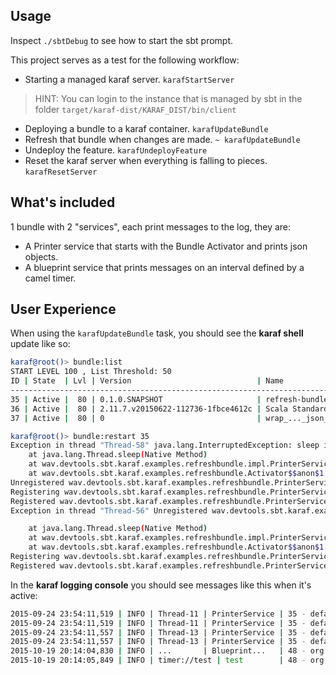 ## Usage

Inspect `./sbtDebug` to see how to start the sbt prompt.

This project serves as a test for the following workflow:

- Starting a managed karaf server. `karafStartServer`
> HINT: You can login to the instance that is managed by sbt in the folder `target/karaf-dist/KARAF_DIST/bin/client`
- Deploying a bundle to a karaf container. `karafUpdateBundle`
- Refresh that bundle when changes are made. `~ karafUpdateBundle`
- Undeploy the feature. `karafUndeployFeature`
- Reset the karaf server when everything is falling to pieces. `karafResetServer` 

## What's included

1 bundle with 2 "services", each print messages to the log, they are:

- A Printer service that starts with the Bundle Activator and prints json objects.
- A blueprint service that prints messages on an interval defined by a camel timer.

## User Experience

When using the `karafUpdateBundle` task, you should see the **karaf shell** update like so:

```bash
karaf@root()> bundle:list
START LEVEL 100 , List Threshold: 50
ID | State  | Lvl | Version                            | Name
----------------------------------------------------------------------------------------------------
35 | Active |  80 | 0.1.0.SNAPSHOT                     | refresh-bundle
36 | Active |  80 | 2.11.7.v20150622-112736-1fbce4612c | Scala Standard Library
37 | Active |  80 | 0                                  | wrap_..._json_20140107_json-20140107.jar
```


```bash
karaf@root()> bundle:restart 35
Exception in thread "Thread-58" java.lang.InterruptedException: sleep interrupted
    at java.lang.Thread.sleep(Native Method)
    at wav.devtools.sbt.karaf.examples.refreshbundle.impl.PrinterService.resume(PrinterService.scala:27)
    at wav.devtools.sbt.karaf.examples.refreshbundle.Activator$$anon$1.run(Activator.scala:24)
Unregistered wav.devtools.sbt.karaf.examples.refreshbundle.PrinterService
Registering wav.devtools.sbt.karaf.examples.refreshbundle.PrinterService
Registered wav.devtools.sbt.karaf.examples.refreshbundle.PrinterService
Exception in thread "Thread-56" Unregistered wav.devtools.sbt.karaf.examples.refreshbundle.PrinterServicejava.lang.InterruptedException: sleep interrupted

    at java.lang.Thread.sleep(Native Method)
    at wav.devtools.sbt.karaf.examples.refreshbundle.impl.PrinterService.resume(PrinterService.scala:27)
    at wav.devtools.sbt.karaf.examples.refreshbundle.Activator$$anon$1.run(Activator.scala:24)
Registering wav.devtools.sbt.karaf.examples.refreshbundle.PrinterService
Registered wav.devtools.sbt.karaf.examples.refreshbundle.PrinterService
```

In the **karaf logging console** you should see messages like this when it's active:

```bash
2015-09-24 23:54:11,519 | INFO | Thread-11 | PrinterService | 35 - default.refresh.bundle - 0.1.0.SNAPSHOT | {"controller event":"resumed"}
2015-09-24 23:54:11,519 | INFO | Thread-11 | PrinterService | 35 - default.refresh.bundle - 0.1.0.SNAPSHOT | {"controller notification":"alive"}
2015-09-24 23:54:11,557 | INFO | Thread-13 | PrinterService | 35 - default.refresh.bundle - 0.1.0.SNAPSHOT | {"controller event":"resumed"}
2015-09-24 23:54:11,557 | INFO | Thread-13 | PrinterService | 35 - default.refresh.bundle - 0.1.0.SNAPSHOT | {"controller notification":"alive"}
2015-10-19 20:14:04,830 | INFO | ...       | Blueprint...   | 48 - org.apache.camel.camel-core - 2.16.0 | Apache Camel 2.16.0 (CamelContext: camel-2) started in 0.103 seconds
2015-10-19 20:14:05,849 | INFO | timer://test | test        | 48 - org.apache.camel.camel-core - 2.16.0 | Exchange[ExchangePattern: InOnly, BodyType: null, Body: [Body is null]]
```
